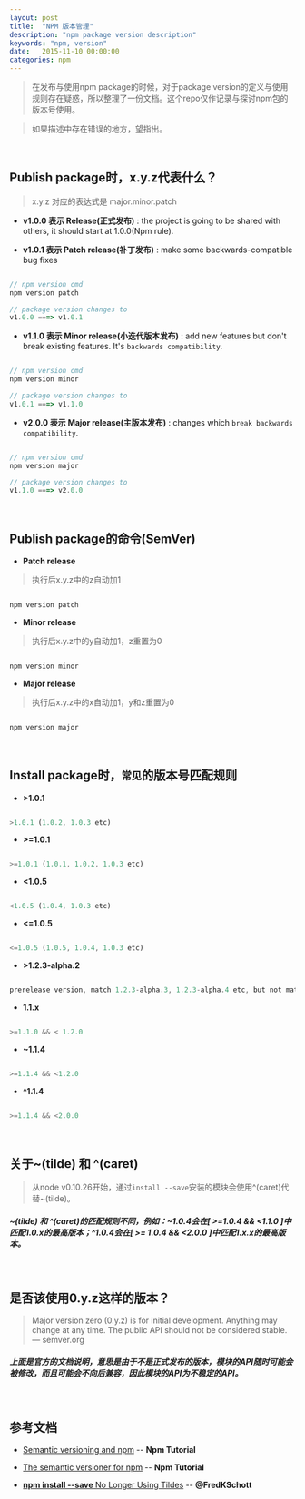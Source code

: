 ```yaml
---
layout: post
title:  "NPM 版本管理"
description: "npm package version description"
keywords: "npm, version"
date:   2015-11-10 00:00:00
categories: npm
---
```


> 在发布与使用npm package的时候，对于package version的定义与使用规则存在疑惑，所以整理了一份文档。这个repo仅作记录与探讨npm包的版本号使用。

> 如果描述中存在错误的地方，望指出。

<br>


## Publish package时，x.y.z代表什么？

> x.y.z 对应的表达式是 major.minor.patch

- **v1.0.0 表示 Release(正式发布)** : the project is going to be shared with others, it should start at 1.0.0(Npm rule).

- **v1.0.1 表示 Patch release(补丁发布)** : make some backwards-compatible bug fixes

``` javascript

// npm version cmd
npm version patch

// package version changes to
v1.0.0 ===> v1.0.1

```

- **v1.1.0 表示 Minor release(小迭代版本发布)** : add new features but don't break existing features. It's `backwards compatibility`.

``` javascript

// npm version cmd
npm version minor

// package version changes to
v1.0.1 ===> v1.1.0

```

- **v2.0.0 表示 Major release(主版本发布)** : changes which `break backwards compatibility`.

``` javascript

// npm version cmd
npm version major

// package version changes to
v1.1.0 ===> v2.0.0

```

<br>


## Publish package的命令(SemVer)

- **Patch release**

> 执行后x.y.z中的z自动加1

``` javascript

npm version patch

```

- **Minor release**

> 执行后x.y.z中的y自动加1，z重置为0

``` javascript

npm version minor

```

- **Major release**

> 执行后x.y.z中的x自动加1，y和z重置为0

``` javascript

npm version major

```

<br>


## Install package时，`常见`的版本号匹配规则

- **>1.0.1**

``` javascript

>1.0.1 (1.0.2, 1.0.3 etc)

```


- **>=1.0.1**

``` javascript

>=1.0.1 (1.0.1, 1.0.2, 1.0.3 etc)

```


- **<1.0.5**

``` javascript

<1.0.5 (1.0.4, 1.0.3 etc)

```


- **<=1.0.5**

``` javascript

<=1.0.5 (1.0.5, 1.0.4, 1.0.3 etc)

```


- **>1.2.3-alpha.2**

``` javascript

prerelease version, match 1.2.3-alpha.3, 1.2.3-alpha.4 etc, but not match 4.5.6-alpha.3

```


- **1.1.x**

``` javascript

>=1.1.0 && < 1.2.0

```


- **~1.1.4**

``` javascript

>=1.1.4 && <1.2.0

```


- **^1.1.4**

``` javascript

>=1.1.4 && <2.0.0

```

<br>


## 关于~(tilde) 和 ^(caret)

> 从node v0.10.26开始，通过`install --save`安装的模块会使用^(caret)代替~(tilde)。

##### ~(tilde) 和 ^(caret)的匹配规则不同，例如：~1.0.4会在[ >=1.0.4 && <1.1.0 ]中匹配1.0.x的最高版本；^1.0.4会在[ >= 1.0.4 && <2.0.0 ]中匹配1.x.x的最高版本。

<br>


## 是否该使用0.y.z这样的版本？

> Major version zero (0.y.z) is for initial development. Anything may change at any time. The public API should not be considered stable.
> ― semver.org

##### 上面是官方的文档说明，意思是由于不是正式发布的版本，模块的API随时可能会被修改，而且可能会不向后兼容，因此模块的API为不稳定的API。

<br>


## 参考文档

- [Semantic versioning and npm](https://docs.npmjs.com/getting-started/semantic-versioning) -- **Npm Tutorial**

- [The semantic versioner for npm](https://docs.npmjs.com/misc/semver) -- **Npm Tutorial**

- [**npm install --save** No Longer Using Tildes](http://fredkschott.com/post/2014/02/npm-no-longer-defaults-to-tildes/) --  **@FredKSchott**
